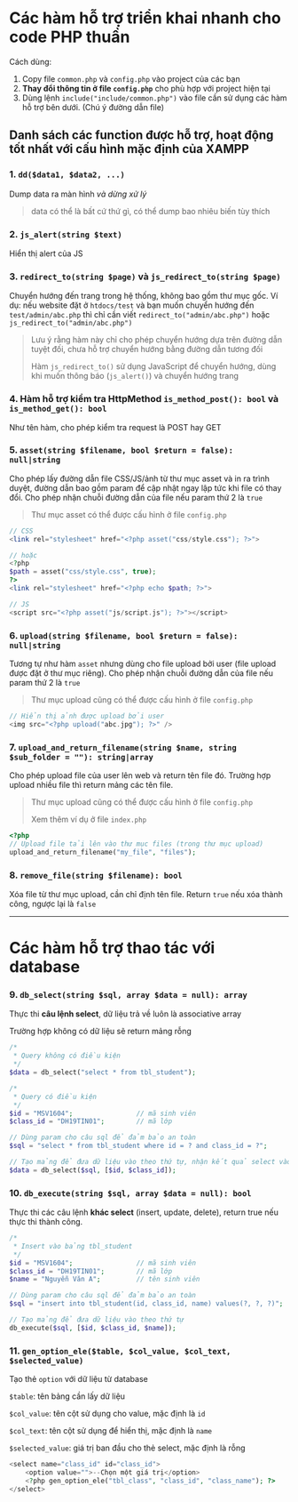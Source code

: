 # Các hàm hỗ trợ triển khai nhanh cho code PHP thuần

Cách dùng:
1. Copy file `common.php` và `config.php` vào project của các bạn
2. **Thay đổi thông tin ở file `config.php`** cho phù hợp với project hiện tại
3. Dùng lệnh `include("include/common.php")` vào file cần sử dụng các hàm hỗ trợ bên dưới. (Chú ý đường dẫn file)

## Danh sách các function được hỗ trợ, hoạt động tốt nhất với cấu hình mặc định của XAMPP

### 1. `dd($data1, $data2, ...)`

Dump data ra màn hình *và dừng xử lý*
> data có thể là bất cứ thứ gì, có thể dump bao nhiêu biến tùy thích

### 2. `js_alert(string $text)`

Hiển thị alert của JS

### 3. `redirect_to(string $page)` và `js_redirect_to(string $page)`

Chuyển hướng đến trang trong hệ thống, không bao gồm thư mục gốc.
Ví dụ: nếu website đặt ở `htdocs/test` và bạn muốn chuyển hướng đến `test/admin/abc.php` thì chỉ cần viết
`redirect_to("admin/abc.php")` hoặc  `js_redirect_to("admin/abc.php")`
> Lưu ý rằng hàm này chỉ cho phép chuyển hướng dựa trên đường dẫn tuyệt đối, chưa hỗ trợ chuyển hướng bằng đường dẫn tương đối
>
> Hàm `js_redirect_to()` sử dụng JavaScript để chuyển hướng, dùng khi muốn thông báo (`js_alert()`) và chuyển hướng trang

### 4. Hàm hỗ trợ kiểm tra HttpMethod `is_method_post(): bool` và `is_method_get(): bool`

Như tên hàm, cho phép kiểm tra request là POST hay GET

### 5. `asset(string $filename, bool $return = false): null|string`

Cho phép lấy đường dẫn file CSS/JS/ảnh từ thư mục asset và in ra trình duyệt, đường dẫn bao gồm param để cập nhật ngay lập tức khi file có thay đổi.
Cho phép nhận chuỗi đường dẫn của file nếu param thứ 2 là `true`

> Thư mục asset có thể được cấu hình ở file `config.php`

```php
// CSS
<link rel="stylesheet" href="<?php asset("css/style.css"); ?>">

// hoặc
<?php
$path = asset("css/style.css", true);
?>
<link rel="stylesheet" href="<?php echo $path; ?>">

// JS
<script src="<?php asset("js/script.js"); ?>"></script>
```

### 6. `upload(string $filename, bool $return = false): null|string`

Tương tự như hàm `asset` nhưng dùng cho file upload bởi user (file upload được đặt ở thư mục riêng).
Cho phép nhận chuỗi đường dẫn của file nếu param thứ 2 là `true`
> Thư mục upload cũng có thể được cấu hình ở file `config.php`

```php
// Hiển thị ảnh được upload bởi user
<img src="<?php upload("abc.jpg"); ?>" />
```

### 7. `upload_and_return_filename(string $name, string $sub_folder = ""): string|array`

Cho phép upload file của user lên web và return tên file đó. Trường hợp upload nhiều file thì return mảng các tên file.

> Thư mục upload cũng có thể được cấu hình ở file `config.php`
> 
> Xem thêm ví dụ ở file `index.php`

```php
<?php
// Upload file tải lên vào thư mục files (trong thư mục upload)
upload_and_return_filename("my_file", "files");
```

### 8. `remove_file(string $filename): bool`

Xóa file từ thư mục upload, cần chỉ định tên file. Return `true` nếu xóa thành công, ngược lại là `false`

---
# Các hàm hỗ trợ thao tác với database

### 9. `db_select(string $sql, array $data = null): array`

Thực thi **câu lệnh select**, dữ liệu trả về luôn là associative array

Trường hợp không có dữ liệu sẽ return mảng rỗng

```php
/*
 * Query không có điều kiện
 */
$data = db_select("select * from tbl_student");

/*
 * Query có điều kiện
 */
$id = "MSV1604";				// mã sinh viên
$class_id = "DH19TIN01";		// mã lớp

// Dùng param cho câu sql để đảm bảo an toàn
$sql = "select * from tbl_student where id = ? and class_id = ?";

// Tạo mảng để đưa dữ liệu vào theo thứ tự, nhận kết quả select vào biến $data
$data = db_select($sql, [$id, $class_id]);

```

### 10. `db_execute(string $sql, array $data = null): bool`

Thực thi các câu lệnh **khác select** (insert, update, delete), return true nếu thực thi thành công.

```php
/*
 * Insert vào bảng tbl_student
 */
$id = "MSV1604";				// mã sinh viên
$class_id = "DH19TIN01";		// mã lớp
$name = "Nguyễn Văn A";			// tên sinh viên

// Dùng param cho câu sql để đảm bảo an toàn
$sql = "insert into tbl_student(id, class_id, name) values(?, ?, ?)";

// Tạo mảng để đưa dữ liệu vào theo thứ tự
db_execute($sql, [$id, $class_id, $name]);

```

### 11. `gen_option_ele($table, $col_value, $col_text, $selected_value)`

Tạo thẻ `option` với dữ liệu từ database

`$table`: tên bảng cần lấy dữ liệu

`$col_value`: tên cột sử dụng cho value, mặc định là `id`

`$col_text`: tên cột sử dụng để hiển thị, mặc định là `name`

`$selected_value`: giá trị ban đầu cho thẻ select, mặc định là rỗng

```php
<select name="class_id" id="class_id">
	<option value="">--Chọn một giá trị</option>
	<?php gen_option_ele("tbl_class", "class_id", "class_name"); ?>
</select>
```
